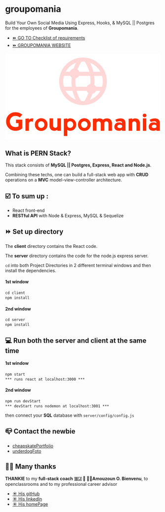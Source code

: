 # groupomania

Build Your Own Social Media Using Express, Hooks, & MySQL || Postgres for the employees of **Groupomania**.

- [⏩ GO TO Checklist of requirements](https://github.com/git504/groupomania/blob/main/Openclassrooms/spec/spec.md "done, Checklist")
- [⏩ GROUPOMANIA WEBSITE](https://git.heroku.com/groupomania-git504.git "GROUPOMANIA, netlify")

![logo](./Openclassrooms/images/icon-left-font.png "logo, GROUPOMANIA")

## What is PERN Stack?

This stack consists of **MySQL || Postgres, Express, React and Node.js**.

Combining these techs, one can build a full-stack web app with **CRUD** operations on a **MVC** model-view-controller architecture.

## ☑️ To sum up :

- React front-end
- **RESTful API** with Node & Express, MySQL & Sequelize

## **⏩** Set up directory

The **client** directory contains the React code.

The **server** directory contains the code for the node.js express server.

`cd` into both Project Directories in 2 different terminal windows and then install the dependencies.

#### 1st window

    cd client
    npm install

#### 2nd window

    cd server
    npm install

## 💻 Run both the server and client at the same time

#### 1st window

    npm start
    *** runs react at localhost:3000 ***

#### 2nd window

    npm run devStart
    *** devStart runs nodemon at localhost:3001 ***

then connect your **SQL** database with `server/config/config.js`

## 📪 Contact the newbie

- [cheapskatePortfolio](https://git504.github.io/cheapskatePortfolio/ "contact me, WEB.DEV")
- [underdogFoto](https://git504.github.io/underdogF/ "card, FOTO")

## 🙏🏿 Many thanks

**THANKIE** to my **full-stack coach** **🇧🇯 👑 👌🏿Amouzoun O. Bienvenu**, to openclassrooms and to my professional career advisor

- [☀︎ His gitHub](https://github.com/benytto888Z "Amouzoun O. Bienvenu, OPENCLASSROOMS")
- [☀︎ His linkedIn](https://www.linkedin.com/in/omonleye-amouzoun-416015130/ "Amouzoun O. Bienvenu, LINKEDIN")
- [☀︎ His homePage](https://creamind.fr/ "Amouzoun O. Bienvenu, WEBSITE")
